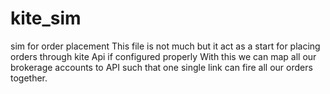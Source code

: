 # kite_sim
sim for order placement
This file is not much but it act as a start for placing orders through kite Api if configured properly
With this we can map all our brokerage accounts to API such that one single link can fire all our orders together.

